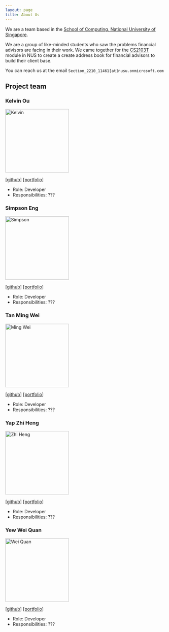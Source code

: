 ```yaml
---
layout: page
title: About Us
---
```


We are a team based in the [School of Computing, National University of Singapore](http://www.comp.nus.edu.sg).

We are a group of like-minded students who saw the problems financial advisors are facing in their work. We came together for the [CS2103T](https://nusmods.com/modules/CS2103T/software-engineering) module in NUS to create a create address book for financial advisors to build their client base.

You can reach us at the email `Section_2210_11461[at]nusu.onmicrosoft.com`

## Project team

### Kelvin Ou

<img src="images/johndoe.png" width="200px" alt="Kelvin">

[[github](https://github.com/kelvinou01)]
[[portfolio](team/kelvin.md)]

- Role: Developer
- Responsibilities: ???

### Simpson Eng

<img src="images/johndoe.png" width="200px" alt="Simpson">

[[github](http://github.com/johndoe)]
[[portfolio](team/simpson.md)]

- Role: Developer
- Responsibilities: ???

### Tan Ming Wei

<img src="images/johndoe.png" width="200px" alt="Ming Wei">

[[github](http://github.com/malwaregarry)]
[[portfolio](team/mingwei.md)]

- Role: Developer
- Responsibilities: ???

### Yap Zhi Heng

<img src="images/johndoe.png" width="200px" alt="Zhi Heng">

[[github](http://github.com/Polygonalr)]
[[portfolio](team/zhiheng.md)]

- Role: Developer
- Responsibilities: ???

### Yew Wei Quan

<img src="images/johndoe.png" width="200px" alt="Wei Quan">

[[github](http://github.com/weiquany)]
[[portfolio](team/weiquan.md)]

- Role: Developer
- Responsibilities: ???
